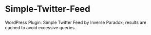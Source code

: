 Simple-Twitter-Feed
===================

WordPress Plugin: Simple Twitter Feed by Inverse Paradox; results are cached to avoid excessive queries.